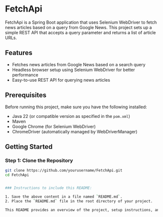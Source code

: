 # FetchApi

FetchApi is a Spring Boot application that uses Selenium WebDriver to fetch news articles based on a query from Google News. This project sets up a simple REST API that accepts a query parameter and returns a list of article URLs.

## Features

- Fetches news articles from Google News based on a search query
- Headless browser setup using Selenium WebDriver for better performance
- Easy-to-use REST API for querying news articles

## Prerequisites

Before running this project, make sure you have the following installed:

- Java 22 (or compatible version as specified in the `pom.xml`)
- Maven
- Google Chrome (for Selenium WebDriver)
- ChromeDriver (automatically managed by WebDriverManager)

## Getting Started

### Step 1: Clone the Repository

```bash
git clone https://github.com/yourusername/FetchApi.git
cd FetchApi


### Instructions to include this README:

1. Save the above content in a file named `README.md`.
2. Place the `README.md` file in the root directory of your project.

This README provides an overview of the project, setup instructions, and ideas for extending or customizing it. Feel free to modify the contact information or any other section as per your needs!

